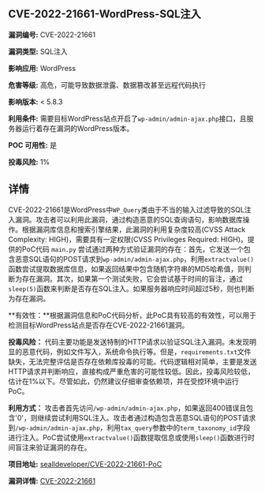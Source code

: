 ## CVE-2022-21661-WordPress-SQL注入

**漏洞编号:** CVE-2022-21661

**漏洞类型:** SQL注入

**影响应用:** WordPress

**危害等级:** 高危，可能导致数据泄露、数据篡改甚至远程代码执行

**影响版本:** < 5.8.3

**利用条件:** 需要目标WordPress站点开启了`wp-admin/admin-ajax.php`接口，且服务器运行着存在漏洞的WordPress版本。

**POC 可用性:** 是

**投毒风险:** 1%

## 详情

CVE-2022-21661是WordPress中`WP_Query`类由于不当的输入过滤导致的SQL注入漏洞。攻击者可以利用此漏洞，通过构造恶意的SQL查询语句，影响数据库操作。根据漏洞库信息和搜索引擎结果，此漏洞的利用复杂度较高(CVSS Attack Complexity: HIGH)，需要具有一定权限(CVSS Privileges Required: HIGH)。提供的PoC代码 `main.py` 尝试通过两种方式验证漏洞的存在：首先，它发送一个包含恶意SQL语句的POST请求到`wp-admin/admin-ajax.php`，利用`extractvalue()`函数尝试提取数据库信息，如果返回结果中包含随机字符串的MD5哈希值，则判断为存在漏洞。其次，如果第一个测试失败，它会尝试基于时间的盲注，通过`sleep(5)`函数来判断是否存在SQL注入。如果服务器响应时间超过5秒，则也判断为存在漏洞。

**有效性：**根据漏洞信息和PoC代码分析，此PoC具有较高的有效性，可以用于检测目标WordPress站点是否存在CVE-2022-21661漏洞。

**投毒风险：** 代码主要功能是发送特制的HTTP请求以验证SQL注入漏洞。未发现明显的恶意代码，例如文件写入，系统命令执行等。但是，`requirements.txt`文件缺失，无法完整评估是否存在依赖库投毒的可能。代码逻辑相对简单，主要是发送HTTP请求并判断响应，直接构成严重危害的可能性较低。因此，投毒风险较低，估计在1%以下。尽管如此，仍然建议仔细审查依赖项，并在受控环境中运行PoC。

**利用方式：** 攻击者首先访问`/wp-admin/admin-ajax.php`，如果返回400错误且包含'0'，则继续尝试利用SQL注入。攻击者通过构造包含恶意SQL语句的POST请求到`/wp-admin/admin-ajax.php`，利用`tax_query`参数中的`term_taxonomy_id`字段进行注入。PoC尝试使用`extractvalue()`函数提取信息或使用`sleep()`函数进行时间盲注来验证漏洞的存在。

**项目地址:** [sealldeveloper/CVE-2022-21661-PoC](https://github.com/sealldeveloper/CVE-2022-21661-PoC)

**漏洞详情:** [CVE-2022-21661](https://nvd.nist.gov/vuln/detail/CVE-2022-21661)